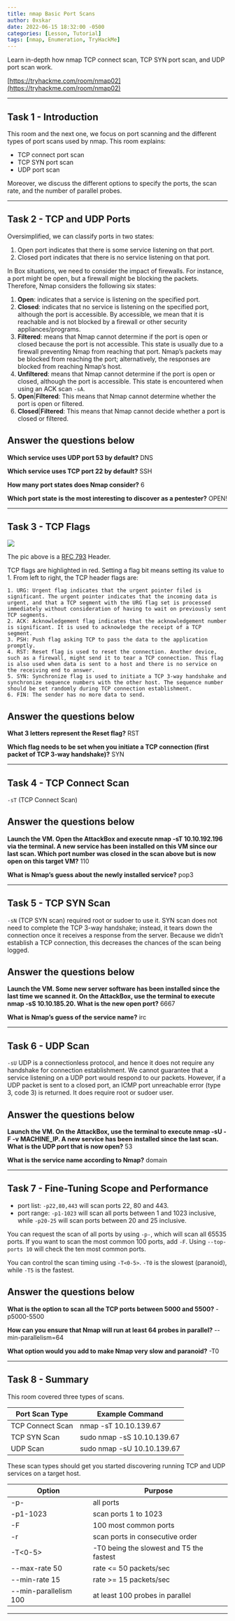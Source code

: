 ```yaml
---
title: nmap Basic Port Scans
author: 0xskar
date: 2022-06-15 18:32:00 -0500
categories: [Lesson, Tutorial]
tags: [nmap, Enumeration, TryHackMe]
---
```


Learn in-depth how nmap TCP connect scan, TCP SYN port scan, and UDP port scan work.

[https://tryhackme.com/room/nmap02](https://tryhackme.com/room/nmap02)

* * *

## Task 1 - Introduction

This room and the next one, we focus on port scanning and the different types of port scans used by nmap. This room explains:

   - TCP connect port scan
   - TCP SYN port scan
   - UDP port scan

Moreover, we discuss the different options to specify the ports, the scan rate, and the number of parallel probes.

* * * 

## Task 2 - TCP and UDP Ports

Oversimplified, we can classify ports in two states:

   1. Open port indicates that there is some service listening on that port.
   2. Closed port indicates that there is no service listening on that port.

 In Box situations, we need to consider the impact of firewalls. For instance, a port might be open, but a firewall might be blocking the packets. Therefore, Nmap considers the following six states:

   1. **Open**: indicates that a service is listening on the specified port.
   2. **Closed**: indicates that no service is listening on the specified port, although the port is accessible. By accessible, we mean that it is reachable and is not blocked by a firewall or other security appliances/programs.
   3. **Filtered**: means that Nmap cannot determine if the port is open or closed because the port is not accessible. This state is usually due to a firewall preventing Nmap from reaching that port. Nmap’s packets may be blocked from reaching the port; alternatively, the responses are blocked from reaching Nmap’s host.
   4. **Unfiltered**: means that Nmap cannot determine if the port is open or closed, although the port is accessible. This state is encountered when using an ACK scan ``-sA``.
   5. **Open**|**Filtered**: This means that Nmap cannot determine whether the port is open or filtered.
   6. **Closed**|**Filtered**: This means that Nmap cannot decide whether a port is closed or filtered.

##   Answer the questions below

**Which service uses UDP port 53 by default?** DNS

**Which service uses TCP port 22 by default?** SSH

**How many port states does Nmap consider?** 6

**Which port state is the most interesting to discover as a pentester?** OPEN!

* * * 

## Task 3 - TCP Flags 

![](/assets/nmap01.png)

The pic above is a [RFC 793](https://datatracker.ietf.org/doc/html/rfc793.html) Header.

TCP flags are highlighted in red. Setting a flag bit means setting its value to 1. From left to right, the TCP header flags are:

    1. URG: Urgent flag indicates that the urgent pointer filed is significant. The urgent pointer indicates that the incoming data is urgent, and that a TCP segment with the URG flag set is processed immediately without consideration of having to wait on previously sent TCP segments.
    2. ACK: Acknowledgement flag indicates that the acknowledgement number is significant. It is used to acknowledge the receipt of a TCP segment.
    3. PSH: Push flag asking TCP to pass the data to the application promptly.
    4. RST: Reset flag is used to reset the connection. Another device, such as a firewall, might send it to tear a TCP connection. This flag is also used when data is sent to a host and there is no service on the receiving end to answer.
    5. SYN: Synchronize flag is used to initiate a TCP 3-way handshake and synchronize sequence numbers with the other host. The sequence number should be set randomly during TCP connection establishment.
    6. FIN: The sender has no more data to send.

##   Answer the questions below

**What 3 letters represent the Reset flag?** RST

**Which flag needs to be set when you initiate a TCP connection (first packet of TCP 3-way handshake)?** SYN

* * *

## Task 4 - TCP Connect Scan 

``-sT`` (TCP Connect Scan)

##   Answer the questions below

**Launch the VM. Open the AttackBox and execute nmap -sT 10.10.192.196 via the terminal. A new service has been installed on this VM since our last scan. Which port number was closed in the scan above but is now open on this target VM?** 110

**What is Nmap’s guess about the newly installed service?** pop3

* * * 

## Task 5 - TCP SYN Scan 

``-sN`` (TCP SYN scan) required root or sudoer to use it. SYN scan does not need to complete the TCP 3-way handshake; instead, it tears down the connection once it receives a response from the server. Because we didn’t establish a TCP connection, this decreases the chances of the scan being logged.

##   Answer the questions below

**Launch the VM. Some new server software has been installed since the last time we scanned it. On the AttackBox, use the terminal to execute nmap -sS 10.10.185.20. What is the new open port?** 6667

**What is Nmap’s guess of the service name?** irc

* * * 

## Task 6 - UDP Scan 

``-sU`` UDP is a connectionless protocol, and hence it does not require any handshake for connection establishment. We cannot guarantee that a service listening on a UDP port would respond to our packets. However, if a UDP packet is sent to a closed port, an ICMP port unreachable error (type 3, code 3) is returned. It does require root or sudoer user.

##   Answer the questions below

**Launch the VM. On the AttackBox, use the terminal to execute nmap -sU -F -v MACHINE_IP. A new service has been installed since the last scan. What is the UDP port that is now open?** 53

**What is the service name according to Nmap?** domain

* * * 

## Task 7 - Fine-Tuning Scope and Performance 

   - port list: ``-p22,80,443`` will scan ports 22, 80 and 443.
   - port range: ``-p1-1023`` will scan all ports between 1 and 1023 inclusive, while ``-p20-25`` will scan ports between 20 and 25 inclusive.

You can request the scan of all ports by using ``-p-``, which will scan all 65535 ports. If you want to scan the most common 100 ports, add ``-F``. Using ``--top-ports 10`` will check the ten most common ports.

You can control the scan timing using ``-T<0-5>``. ``-T0`` is the slowest (paranoid), while ``-T5`` is the fastest.

##   Answer the questions below

**What is the option to scan all the TCP ports between 5000 and 5500?** -p5000-5500

**How can you ensure that Nmap will run at least 64 probes in parallel?** --min-parallelism=64

**What option would you add to make Nmap very slow and paranoid?** -T0

* * * 

## Task 8 - Summary 

This room covered three types of scans.

| Port Scan Type | Example Command |
|----------------|-----------------|
| TCP Connect Scan | nmap -sT 10.10.139.67 |
| TCP SYN Scan | sudo nmap -sS 10.10.139.67 |
| UDP Scan | sudo nmap -sU 10.10.139.67 |

These scan types should get you started discovering running TCP and UDP services on a target host.

| Option | Purpose |
|--------|---------|
| -p- | all ports |
| -p1-1023 | scan ports 1 to 1023 |
| -F | 100 most common ports |
| -r | scan ports in consecutive order |
| -T<0-5> | -T0 being the slowest and T5 the fastest |
| --max-rate 50 | rate <= 50 packets/sec |
| --min-rate 15 | rate >= 15 packets/sec |
| --min-parallelism 100 | at least 100 probes in parallel |

* * * 
